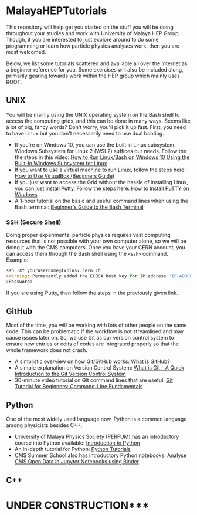 # MalayaHEPTutorials

This repository will help get you started on the stuff you will be doing throughout your studies and work with University of Malaya HEP Group. Though, if you are interested to just explore around to do some programming or learn how particle physics analyses work, then you are most welcomed. 

Below, we list some tutorials scattered and available all over the Internet as a beginner reference for you. Some exercises will also be included along, primarily gearing towards work within the HEP group which mainly uses ROOT.

## UNIX

You will be mainly using the UNIX operating system on the Bash shell to access the computing grids, and this can be done in many ways. Seems like a lot of big, fancy words? Don't worry, you'll pick it up fast. First, you need to have Linux but you don't necessarily need to use dual booting. 

* If you're on Windows 10, you can use the built in Linux subsystem. Windows Subsystem for Linux 2 (WSL2) suffices our needs. Follow the the steps in this video: [How to Run Linux/Bash on Windows 10 Using the Built-In Windows Subsystem for Linux](https://www.youtube.com/watch?v=xzgwDbe7foQ)
* If you want to use a virtual machine to run Linux, follow the steps here: [How to Use VirtualBox (Beginners Guide)](https://www.youtube.com/watch?v=sB_5fqiysi4)
* If you just want to access the Grid without the hassle of installing Linux, you can just install Putty. Follow the steps here: [How to Install PuTTY on Windows](https://www.ssh.com/ssh/putty/windows/install)
* A 1-hour tutorial on the basic and useful command lines when using the Bash terminal: [Beginner's Guide to the Bash Terminal
](https://www.youtube.com/watch?v=oxuRxtrO2Ag)

### SSH (Secure Shell)

Doing proper experimental particle physics requires vast computing resources that is not possible with your own computer alone, so we will be doing it with the CMS computers. Once you have your CERN account, you can access them through the Bash shell using the `<ssh>` command. Example:

```Python
ssh -XY yourusername@lxplus7.cern.ch
>Warning: Permanently added the ECDSA host key for IP address 'IP-ADDRESS NUMBER' to the list of known hosts.
>Password:
```

If you are using Putty, then follow the steps in the previously given link.

## GitHub

Most of the time, you will be working with lots of other people on the same code. This can be problematic if the workflow is not streamlined and may cause issues later on. So, we use Git as our version control system to ensure new entries or edits of codes are integrated properly so that the whole framework does not crash.

* A simplistic overview on how Git/GitHub works: [What is GitHub?](https://www.youtube.com/watch?v=w3jLJU7DT5E)
* A simple explanation on Version Control System: [What is Git - A Quick Introduction to the Git Version Control System](https://www.youtube.com/watch?v=OqmSzXDrJBk)
* 30-minute video tutorial on Git command lines that are useful: [Git Tutorial for Beginners: Command-Line Fundamentals](https://www.youtube.com/watch?v=HVsySz-h9r4&t=1290s)

## Python

One of the most widely used language now, Python is a common language among physicists besides C++.

* University of Malaya Physics Society (PERFUM) has an introductory course into Python available: [Introduction to Python](https://github.com/afyqazraei/IntroToPythonPERFUM)
* An in-depth tutorial for Python: [Python Tutorials](https://www.youtube.com/playlist?list=PL-osiE80TeTt2d9bfVyTiXJA-UTHn6WwU)
* CMS Summer School also has introductory Python notebooks: [Analyse CMS Open Data in Jupyter Notebooks using Binder](https://github.com/cms-opendata-education/cms-online-notebooks-for-binder)

## C++

# ******UNDER CONSTRUCTION*********
